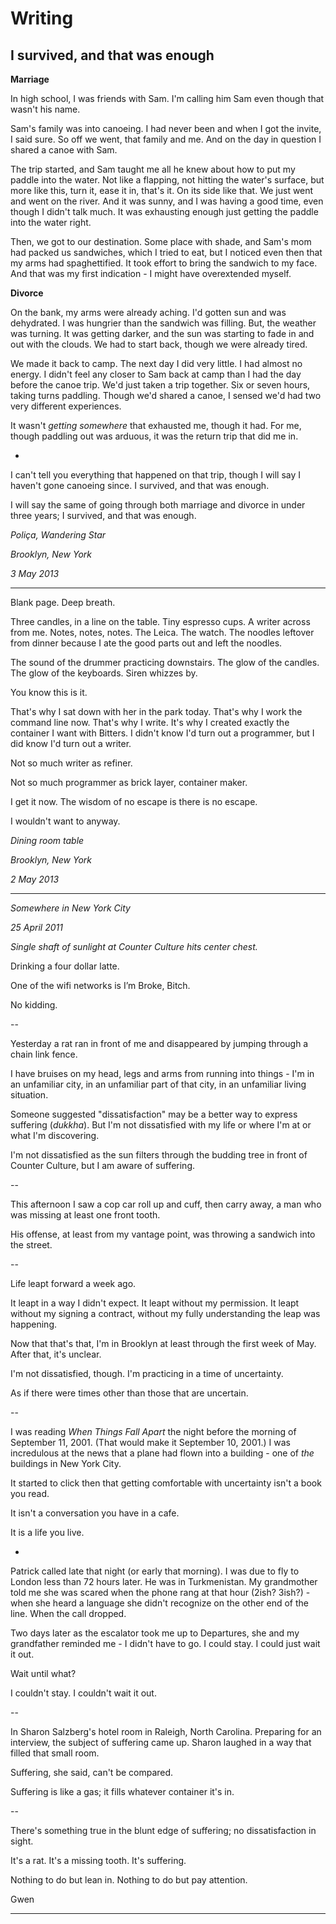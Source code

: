 Writing
=======

I survived, and that was enough
-------------------------------

**Marriage**

In high school, I was friends with Sam. I'm calling him Sam even though that wasn't his name.

Sam's family was into canoeing. I had never been and when I got the invite, I said sure. So off we went, that family and me. And on the day in question I shared a canoe with Sam.

The trip started, and Sam taught me all he knew about how to put my paddle into the water. Not like a flapping, not hitting the water's surface, but more like this, turn it, ease it in, that's it. On its side like that. We just went and went on the river. And it was sunny, and I was having a good time, even though I didn't talk much. It was exhausting enough just getting the paddle into the water right.

Then, we got to our destination. Some place with shade, and Sam's mom had packed us sandwiches, which I tried to eat, but I noticed even then that my arms had spaghettified. It took effort to bring the sandwich to my face. And that was my first indication - I might have overextended myself. 

**Divorce**

On the bank, my arms were already aching. I'd gotten sun and was dehydrated. I was hungrier than the sandwich was filling. But, the weather was turning. It was getting darker, and the sun was starting to fade in and out with the clouds. We had to start back, though we were already tired.

We made it back to camp. The next day I did very little. I had almost no energy. I didn't feel any closer to Sam back at camp than I had the day before the canoe trip. We'd just taken a trip together. Six or seven hours, taking turns paddling. Though we'd shared a canoe, I sensed we'd had two very different experiences.

It wasn't _getting somewhere_ that exhausted me, though it had. For me, though paddling out was arduous, it was the return trip that did me in.

*

I can't tell you everything that happened on that trip, though I will say I haven't gone canoeing since. I survived, and that was enough.

I will say the same of going through both marriage and divorce in under three years; I survived, and that was enough.

_Poliça, Wandering Star_

_Brooklyn, New York_

_3 May 2013_

<hr />

Blank page. Deep breath.

Three candles, in a line on the table. Tiny espresso cups. A writer across from me. Notes, notes, notes. The Leica. The watch. The noodles leftover from dinner because I ate the good parts out and left the noodles.

The sound of the drummer practicing downstairs. The glow of the candles. The glow of the keyboards. Siren whizzes by.

You know this is it. 

That's why I sat down with her in the park today. That's why I work the command line now. That's why I write. It's why I created exactly the container I want with Bitters. I didn't know I'd turn out a programmer, but I did know I'd turn out a writer. 

Not so much writer as refiner.

Not so much programmer as brick layer, container maker.

I get it now. The wisdom of no escape is there is no escape. 

I wouldn't want to anyway.

_Dining room table_

_Brooklyn, New York_

_2 May 2013_

<hr />

_Somewhere in New York City_

_25 April 2011_

_Single shaft of sunlight at Counter Culture hits center chest._ 

Drinking a four dollar latte. 

One of the wifi networks is I’m Broke, Bitch. 

No kidding.

--

Yesterday a rat ran in front of me and disappeared by jumping through a chain link fence. 

I have bruises on my head, legs and arms from running into things - I'm in an unfamiliar city, in an unfamiliar part of that city, in an unfamiliar living situation. 

Someone suggested "dissatisfaction" may be a better way to express suffering (_dukkha_). But I'm not dissatisfied with my life or where I'm at or what I'm discovering. 

I'm not dissatisfied as the sun filters through the budding tree in front of Counter Culture, but I am aware of suffering.

--

This afternoon I saw a cop car roll up and cuff, then carry away, a man who was missing at least one front tooth. 

His offense, at least from my vantage point, was throwing a sandwich into the street.

--

Life leapt forward a week ago.

It leapt in a way I didn't expect. 
It leapt without my permission.
It leapt without my signing a contract, without my fully understanding the leap was happening. 

Now that that's that, I'm in Brooklyn at least through the first week of May. After that, it's unclear. 

I'm not dissatisfied, though. I'm practicing in a time of uncertainty.

As if there were times other than those that are uncertain.

--

I was reading _When Things Fall Apart_ the night before the morning of September 11, 2001. (That would make it September 10, 2001.) I was incredulous at the news that a plane had flown into a building - one of _the_ buildings in New York City. 

It started to click then that getting comfortable with uncertainty isn't a book you read. 

It isn't a conversation you have in a cafe. 

It is a life you live.

*

Patrick called late that night (or early that morning). I was due to fly to London less than 72 hours later. He was in Turkmenistan. My grandmother told me she was scared when the phone rang at that hour (2ish? 3ish?) - when she heard a language she didn't recognize on the other end of the line. When the call dropped.

Two days later as the escalator took me up to Departures, she and my grandfather reminded me - I didn't have to go. I could stay. I could just wait it out.

Wait until what?

I couldn't stay.
I couldn't wait it out.

--

In Sharon Salzberg's hotel room in Raleigh, North Carolina. Preparing for an interview, the subject of suffering came up. Sharon laughed in a way that filled that small room.

Suffering, she said, can't be compared. 

Suffering is like a gas; it fills whatever container it's in.

--

There's something true in the blunt edge of suffering; no dissatisfaction in sight.

It's a rat. It's a missing tooth. 
It's suffering.

Nothing to do but lean in.
Nothing to do but pay attention.

Gwen

<hr />